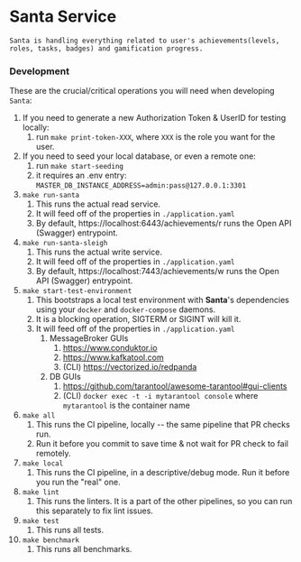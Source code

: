 # Santa Service

``Santa is handling everything related to user's achievements(levels, roles, tasks, badges) and gamification progress.``

### Development

These are the crucial/critical operations you will need when developing `Santa`:

1. If you need to generate a new Authorization Token & UserID for testing locally:
    1. run `make print-token-XXX`, where `XXX` is the role you want for the user.
2. If you need to seed your local database, or even a remote one:
    1. run `make start-seeding`
    2. it requires an .env entry: `MASTER_DB_INSTANCE_ADDRESS=admin:pass@127.0.0.1:3301`
3. `make run-santa`
    1. This runs the actual read service.
    2. It will feed off of the properties in `./application.yaml`
    3. By default, https://localhost:6443/achievements/r runs the Open API (Swagger) entrypoint.
4. `make run-santa-sleigh`
    1. This runs the actual write service.
    2. It will feed off of the properties in `./application.yaml`
    3. By default, https://localhost:7443/achievements/w runs the Open API (Swagger) entrypoint.
5. `make start-test-environment`
    1. This bootstraps a local test environment with **Santa**'s dependencies using your `docker` and `docker-compose` daemons.
    2. It is a blocking operation, SIGTERM or SIGINT will kill it.
    3. It will feed off of the properties in `./application.yaml`
        1. MessageBroker GUIs
            1. https://www.conduktor.io
            2. https://www.kafkatool.com
            3. (CLI) https://vectorized.io/redpanda
        2. DB GUIs
            1. https://github.com/tarantool/awesome-tarantool#gui-clients
            2. (CLI) `docker exec -t -i mytarantool console` where `mytarantool` is the container name
6. `make all`
    1. This runs the CI pipeline, locally -- the same pipeline that PR checks run.
    2. Run it before you commit to save time & not wait for PR check to fail remotely.
7. `make local`
    1. This runs the CI pipeline, in a descriptive/debug mode. Run it before you run the "real" one.
8. `make lint`
    1. This runs the linters. It is a part of the other pipelines, so you can run this separately to fix lint issues.
9. `make test`
    1. This runs all tests.
10. `make benchmark`
    1. This runs all benchmarks.
